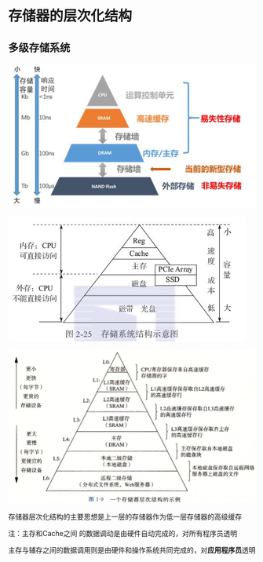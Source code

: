 # 存储器的层次化结构

## 多级存储系统

![1](https://github.com/gaumn/2022_Postgraduate_408/blob/main/Principles_of_Computer_Organization/Computer_storage_system/imag/1.png)

![2](https://github.com/gaumn/2022_Postgraduate_408/blob/main/Principles_of_Computer_Organization/Computer_storage_system/imag/2.png)

![3](https://github.com/gaumn/2022_Postgraduate_408/blob/main/Principles_of_Computer_Organization/Computer_storage_system/imag/3.png)

存储器层次化结构的主要思想是上一层的存储器作为低一层存储器的高级缓存

注：主存和Cache之间 的数据调动是由硬件自动完成的，对所有程序员透明

​		主存与辅存之间的数据调用则是由硬件和操作系统共同完成的，对**应用程序员**透明